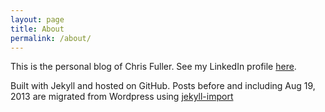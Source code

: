 ```yaml
---
layout: page
title: About
permalink: /about/
---
```


This is the personal blog of Chris Fuller.  See my LinkedIn profile <a href="http://uk.linkedin.com/in/cjwfuller">here</a>.

Built with Jekyll and hosted on GitHub.  Posts before and including Aug 19, 2013 are migrated from Wordpress using <a
href="http://import.jekyllrb.com/docs/home/">jekyll-import</a>
